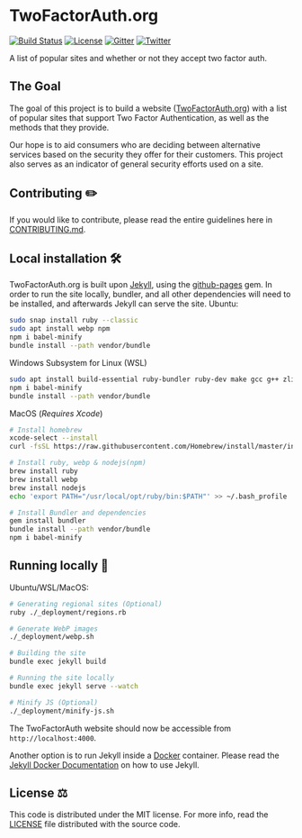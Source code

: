# TwoFactorAuth.org

[![Build Status](https://img.shields.io/github/workflow/status/2factorauth/twofactorauth/Jekyll%20Tests?style=for-the-badge)](https://github.com/2factorauth/twofactorauth/actions)
[![License](https://img.shields.io/badge/license-mit-9A0F2D.svg?style=for-the-badge)](/LICENSE)
[![Gitter](https://img.shields.io/gitter/room/2factorauth/twofactorauth.svg?style=for-the-badge&logo=gitter&color=ED1965)](https://gitter.im/2factorauth/twofactorauth)
[![Twitter](https://img.shields.io/badge/Twitter-@2faorg-1DA1F2.svg?style=for-the-badge&logo=twitter)](https://twitter.com/2faorg)

A list of popular sites and whether or not they accept two factor auth.

## The Goal

The goal of this project is to build a website ([TwoFactorAuth.org](https://twofactorauth.org)) with a list of popular sites that support
Two Factor Authentication, as well as the methods that they provide.

Our hope is to aid consumers who are deciding between alternative services based on the security they
offer for their customers. This project also serves as an indicator of general security efforts used on a site.

## Contributing :pencil2:

If you would like to contribute, please read the entire guidelines here in
[CONTRIBUTING.md][contrib].

## Local installation :hammer_and_wrench:

TwoFactorAuth.org is built upon [Jekyll](https://jekyllrb.com/), using the [github-pages](https://github.com/github/pages-gem) gem.
In order to run the site locally, bundler, and all other dependencies will need to be installed, and afterwards Jekyll can serve
the site. Ubuntu:

```bash
sudo snap install ruby --classic
sudo apt install webp npm
npm i babel-minify
bundle install --path vendor/bundle
```

Windows Subsystem for Linux (WSL)

```bash
sudo apt install build-essential ruby-bundler ruby-dev make gcc g++ zlib1g-dev npm webp
npm i babel-minify
bundle install --path vendor/bundle
```

MacOS (_Requires Xcode_)

```bash
# Install homebrew
xcode-select --install
curl -fsSL https://raw.githubusercontent.com/Homebrew/install/master/install.sh

# Install ruby, webp & nodejs(npm)
brew install ruby
brew install webp
brew install nodejs
echo 'export PATH="/usr/local/opt/ruby/bin:$PATH"' >> ~/.bash_profile

# Install Bundler and dependencies
gem install bundler
bundle install --path vendor/bundle
npm i babel-minify
```

## Running locally :running:

Ubuntu/WSL/MacOS:

```bash
# Generating regional sites (Optional)
ruby ./_deployment/regions.rb

# Generate WebP images
./_deployment/webp.sh

# Building the site
bundle exec jekyll build

# Running the site locally
bundle exec jekyll serve --watch

# Minify JS (Optional)
./_deployment/minify-js.sh
```

The TwoFactorAuth website should now be accessible from `http://localhost:4000`.

Another option is to run Jekyll inside a [Docker](https://www.docker.com/) container. Please read the [Jekyll Docker Documentation](https://github.com/envygeeks/jekyll-docker/blob/master/README.md) on how to use Jekyll.

## License :balance_scale:

This code is distributed under the MIT license. For more info, read the
[LICENSE][license] file distributed with the source code.

[contrib]: /CONTRIBUTING.md
[license]: /LICENSE
